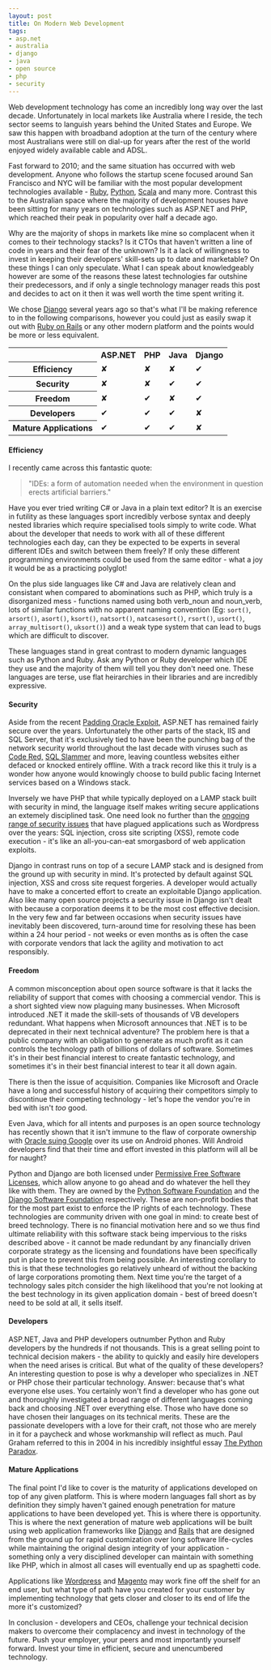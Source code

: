```yaml
--- 
layout: post
title: On Modern Web Development
tags: 
- asp.net
- australia
- django
- java
- open source
- php
- security
---
```

Web development technology has come an incredibly long way over the last
decade. Unfortunately in local markets like Australia where I reside, the tech
sector seems to languish years behind the United States and Europe. We saw
this happen with broadband adoption at the turn of the century where most
Australians were still on dial-up for years after the rest of the world
enjoyed widely available cable and ADSL.

Fast forward to 2010; and the same situation has occurred with web
development. Anyone who follows the startup scene focused around San Francisco
and NYC will be familiar with the most popular development technologies
available - [Ruby](http://www.ruby-lang.org/en/),
[Python](http://python.org/), [Scala](http://www.scala-lang.org/) and many
more. Contrast this to the Australian space where the majority of development
houses have been sitting for many years on technologies such as ASP.NET and
PHP, which reached their peak in popularity over half a decade ago.

Why are the majority of shops in markets like mine so complacent when it comes
to their technology stacks? Is it CTOs that haven't written a line of code in
years and their fear of the unknown? Is it a lack of willingness to invest in
keeping their developers' skill-sets up to date and marketable? On these
things I can only speculate. What I can speak about knowledgeably however are
some of the reasons these latest technologies far outshine their predecessors,
and if only a single technology manager reads this post and decides to act on
it then it was well worth the time spent writing it.

We chose [Django](http://www.djangoproject.com/) several years ago so that's
what I'll be making reference to in the following comparisons, however you
could just as easily swap it out with [Ruby on Rails](http://rubyonrails.org/)
or any other modern platform and the points would be more or less equivalent.

<table class="compare zebra-striped" cellpadding="8" cellspacing="0"
align="center"><tr class="row1 top"><th>
</th><th>ASP.NET</th><th>PHP</th><th>Java</th><th>Django</th></tr><tr
class="row2"><th>Efficiency</th><td class="n">✘</td><td
class="n">✘</td><td class="n">✘</td><td class="y">✔</td></tr><tr
class="row1"><th>Security</th><td class="n">✘</td><td class="n">✘</td><td
class="y">✔</td><td class="y">✔</td></tr><tr
class="row2"><th>Freedom</th><td class="n">✘</td><td class="y">✔</td><td
class="n">✘</td><td class="y">✔</td></tr><tr
class="row1"><th>Developers</th><td class="y">✔</td><td
class="y">✔</td><td class="y">✔</td><td class="n">✘</td></tr><tr
class="row2"><th>Mature Applications</th><td class="y">✔</td><td
class="y">✔</td><td class="y">✔</td><td class="n">✘</td></tr></table>

#### Efficiency

I recently came across this fantastic quote:

> "IDEs: a form of automation needed when the environment in question erects
artificial barriers."

Have you ever tried writing C# or Java in a plain text editor? It is an
exercise in futility as these languages sport incredibly verbose syntax and
deeply nested libraries which require specialised tools simply to write code.
What about the developer that needs to work with all of these different
technologies each day, can they be expected to be experts in several different
IDEs and switch between them freely? If only these different programming
environments could be used from the same editor - what a joy it would be as a
practicing polyglot!

On the plus side languages like C# and Java are relatively clean and
consistant when compared to abominations such as PHP, which truly is a
disorganized mess - functions named using both verb_noun and noun_verb, lots
of similar functions with no apparent naming convention (Eg: `sort()`,
`arsort()`, `asort()`, `ksort()`, `natsort()`, `natcasesort()`, `rsort()`,
`usort()`, `array_multisort()`, `uksort()`) and a weak type system that can
lead to bugs which are difficult to discover.

These languages stand in great contrast to modern dynamic languages such as
Python and Ruby. Ask any Python or Ruby developer which IDE they use and the
majority of them will tell you they don't need one. These languages are terse,
use flat heirarchies in their libraries and are incredibly expressive.

#### Security

Aside from the recent [Padding Oracle
Exploit](http://securitytracker.com/alerts/2010/Sep/1024459.html), ASP.NET has
remained fairly secure over the years. Unfortunately the other parts of the
stack, IIS and SQL Server, that it's exclusively tied to have been the
punching bag of the network security world throughout the last decade with
viruses such as [Code
Red,](http://en.wikipedia.org/wiki/Code_Red_(computer_worm)) [SQL
Slammer](http://en.wikipedia.org/wiki/SQL_Slammer) and more, leaving countless
websites either defaced or knocked entirely offline. With a track record like
this it truly is a wonder how anyone would knowingly choose to build public
facing Internet services based on a Windows stack.

Inversely we have PHP that while typically deployed on a LAMP stack built with
security in mind, the language itself makes writing secure applications an
extemely disciplined task. One need look no further than the [ongoing range of
security issues](http://secunia.com/advisories/product/6745/?task=advisories)
that have plagued applications such as Wordpress over the years: SQL
injection, cross site scripting (XSS), remote code execution - it's like an
all-you-can-eat smorgasbord of web application exploits.

Django in contrast runs on top of a secure LAMP stack and is designed from the
ground up with security in mind. It's protected by default against SQL
injection, XSS and cross site request forgeries. A developer would actually
have to make a concerted effort to create an exploitable Django application.
Also like many open source projects a security issue in Django isn't dealt
with because a corporation deems it to be the most cost effective decision. In
the very few and far between occasions when security issues have inevitably
been discovered, turn-around time for resolving these has been within a 24
hour period - not weeks or even months as is often the case with corporate
vendors that lack the agility and motivation to act responsibly.

#### Freedom

A common misconception about open source software is that it lacks the
reliability of support that comes with choosing a commercial vendor. This is a
short sighted view now plaguing many businesses. When Microsoft introduced
.NET it made the skill-sets of thousands of VB developers redundant. What
happens when Microsoft announces that .NET is to be deprecated in their next
technical adventure? The problem here is that a public company with an
obligation to generate as much profit as it can controls the technology path
of billions of dollars of software. Sometimes it's in their best financial
interest to create fantastic technology, and sometimes it's in their best
financial interest to tear it all down again.

There is then the issue of acquisition. Companies like Microsoft and Oracle
have a long and successful history of acquiring their competitors simply to
discontinue their competing technology - let's hope the vendor you're in bed
with isn't _too_ good.

Even Java, which for all intents and purposes is an open source technology has
recently shown that it isn't immune to the flaw of corporate ownership with
[Oracle suing Google](http://news.cnet.com/8301-30684_3-20013546-265.html)
over its use on Android phones. Will Android developers find that their time
and effort invested in this platform will all be for naught?

Python and Django are both licensed under [Permissive Free Software
Licenses](http://en.wikipedia.org/wiki/Permissive_free_software_license),
which allow anyone to go ahead and do whatever the hell they like with them.
They are owned by the [Python Software Foundation](http://www.python.org/psf/)
and the [Django Software Foundation](http://www.djangoproject.com/foundation/)
respectively. These are non-profit bodies that for the most part exist to
enforce the IP rights of each technology. These technologies are community
driven with one goal in mind: to create best of breed technology. There is no
financial motivation here and so we thus find ultimate reliability with this
software stack being impervious to the risks described above - it cannot be
made redundant by any financially driven corporate strategy as the licensing
and foundations have been specifically put in place to prevent this from being
possible. An interesting corollary to this is that these technologies go
relatively unheard of without the backing of large corporations promoting
them. Next time you're the target of a technology sales pitch consider the
high likelihood that you're not looking at the best technology in its given
application domain - best of breed doesn't need to be sold at all, it sells
itself.

#### Developers

ASP.NET, Java and PHP developers outnumber Python and Ruby developers by the
hundreds if not thousands. This is a great selling point to technical decision
makers - the ability to quickly and easily hire developers when the need
arises is critical. But what of the quality of these developers? An
interesting question to pose is why a developer who specializes in .NET or PHP
chose their particular technology. Answer: because that's what everyone else
uses. You certainly won't find a developer who has gone out and thoroughly
investigated a broad range of different languages coming back and choosing
.NET over everything else. Those who have done so have chosen their languages
on its technical merits. These are the passionate developers with a love for
their craft, not those who are merely in it for a paycheck and whose
workmanship will reflect as much. Paul Graham referred to this in 2004 in his
incredibly insightful essay [The Python
Paradox](http://www.paulgraham.com/pypar.html).

#### Mature Applications

The final point I'd like to cover is the maturity of applications developed on
top of any given platform. This is where modern languages fall short as by
definition they simply haven't gained enough penetration for mature
applications to have been developed yet. This is where there is opportunity.
This is where the next generation of mature web applications will be built
using web application frameworks like [Django](http://www.djangoproject.com/)
and [Rails](http://rubyonrails.org/) that are designed from the ground up for
rapid customization over long software life-cycles while maintaining the
original design integrity of your application - something only a very
disciplined developer can maintain with something like PHP, which in almost
all cases will eventually end up as spaghetti code.

Applications like [Wordpress](http://wordpress.org/) and
[Magento](http://www.magentocommerce.com/) may work fine off the shelf for an
end user, but what type of path have you created for your customer by
implementing technology that gets closer and closer to its end of life the
more it's customized?

In conclusion - developers and CEOs, challenge your technical decision makers
to overcome their complacency and invest in technology of the future. Push
your employer, your peers and most importantly yourself forward. Invest your
time in efficient, secure and unencumbered technology.

